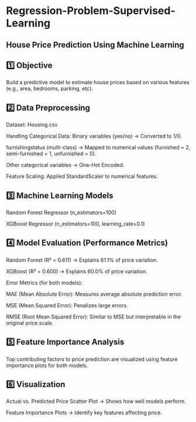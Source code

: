 # Regression-Problem-Supervised-Learning
## House Price Prediction Using Machine Learning

## 1️⃣ Objective

Build a predictive model to estimate house prices based on various features (e.g., area, bedrooms, parking, etc).

## 2️⃣ Data Preprocessing

Dataset: Housing.csv

Handling Categorical Data:
Binary variables (yes/no) → Converted to 1/0.

furnishingstatus (multi-class) → Mapped to numerical values (furnished = 2, semi-furnished = 1, unfurnished = 0).

Other categorical variables → One-Hot Encoded.

Feature Scaling: Applied StandardScaler to numerical features.

## 3️⃣ Machine Learning Models

Random Forest Regressor (n_estimators=100)

XGBoost Regressor (n_estimators=100, learning_rate=0.1)

## 4️⃣ Model Evaluation (Performance Metrics)

Random Forest (R² = 0.611) → Explains 61.1% of price variation.

XGBoost (R² = 0.600) → Explains 60.0% of price variation.

Error Metrics (for both models):

MAE (Mean Absolute Error): Measures average absolute prediction error.

MSE (Mean Squared Error): Penalizes large errors.

RMSE (Root Mean Squared Error): Similar to MSE but interpretable in the original price scale.

## 5️⃣ Feature Importance Analysis

Top contributing factors to price prediction are visualized using feature importance plots for both models.

## 6️⃣ Visualization

Actual vs. Predicted Price Scatter Plot → Shows how well models perform.

Feature Importance Plots → Identify key features affecting price.
